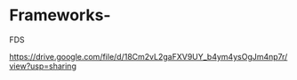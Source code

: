 # Frameworks-
FDS


https://drive.google.com/file/d/18Cm2vL2gaFXV9UY_b4ym4ysOgJm4np7r/view?usp=sharing
